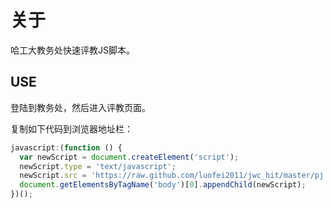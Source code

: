 关于
====

哈工大教务处快速评教JS脚本。

## USE

登陆到教务处，然后进入评教页面。

复制如下代码到浏览器地址栏：

```js
javascript:(function () {
  var newScript = document.createElement('script');
  newScript.type = 'text/javascript';
  newScript.src = 'https://raw.github.com/luofei2011/jwc_hit/master/pj.js';
  document.getElementsByTagName('body')[0].appendChild(newScript);
})();

```
